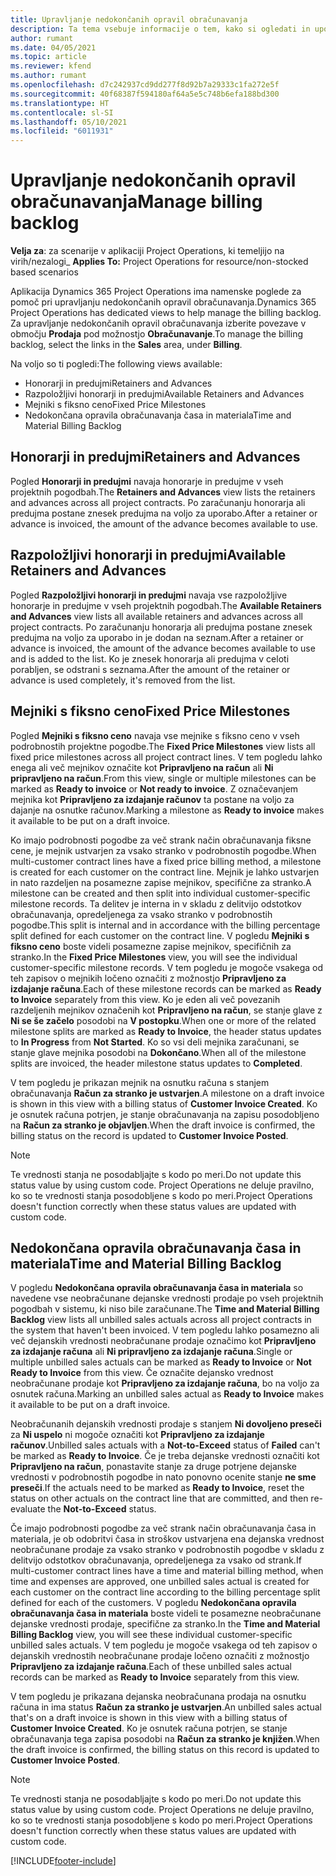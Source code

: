 ```yaml
---
title: Upravljanje nedokončanih opravil obračunavanja
description: Ta tema vsebuje informacije o tem, kako si ogledati in uporabljati nedokončana opravila obračunavanja v aplikaciji Project Operations.
author: rumant
ms.date: 04/05/2021
ms.topic: article
ms.reviewer: kfend
ms.author: rumant
ms.openlocfilehash: d7c242937cd9dd277f8d92b7a29333c1fa272e5f
ms.sourcegitcommit: 40f68387f594180af64a5e5c748b6efa188bd300
ms.translationtype: HT
ms.contentlocale: sl-SI
ms.lasthandoff: 05/10/2021
ms.locfileid: "6011931"
---
```

# <a name="manage-billing-backlog"></a><span data-ttu-id="9e2fa-103">Upravljanje nedokončanih opravil obračunavanja</span><span class="sxs-lookup"><span data-stu-id="9e2fa-103">Manage billing backlog</span></span>

<span data-ttu-id="9e2fa-104">**Velja za**: za scenarije v aplikaciji Project Operations, ki temeljijo na virih/nezalogi</span><span class="sxs-lookup"><span data-stu-id="9e2fa-104">_ **Applies To:** Project Operations for resource/non-stocked based scenarios</span></span>

<span data-ttu-id="9e2fa-105">Aplikacija Dynamics 365 Project Operations ima namenske poglede za pomoč pri upravljanju nedokončanih opravil obračunavanja.</span><span class="sxs-lookup"><span data-stu-id="9e2fa-105">Dynamics 365 Project Operations has dedicated views to help manage the billing backlog.</span></span> <span data-ttu-id="9e2fa-106">Za upravljanje nedokončanih opravil obračunavanja izberite povezave v območju **Prodaja** pod možnostjo **Obračunavanje**.</span><span class="sxs-lookup"><span data-stu-id="9e2fa-106">To manage the billing backlog, select the links in the **Sales** area, under **Billing**.</span></span> 

<span data-ttu-id="9e2fa-107">Na voljo so ti pogledi:</span><span class="sxs-lookup"><span data-stu-id="9e2fa-107">The following views available:</span></span>

- <span data-ttu-id="9e2fa-108">Honorarji in predujmi</span><span class="sxs-lookup"><span data-stu-id="9e2fa-108">Retainers and Advances</span></span>
- <span data-ttu-id="9e2fa-109">Razpoložljivi honorarji in predujmi</span><span class="sxs-lookup"><span data-stu-id="9e2fa-109">Available Retainers and Advances</span></span>
- <span data-ttu-id="9e2fa-110">Mejniki s fiksno ceno</span><span class="sxs-lookup"><span data-stu-id="9e2fa-110">Fixed Price Milestones</span></span>
- <span data-ttu-id="9e2fa-111">Nedokončana opravila obračunavanja časa in materiala</span><span class="sxs-lookup"><span data-stu-id="9e2fa-111">Time and Material Billing Backlog</span></span>

## <a name="retainers-and-advances"></a><span data-ttu-id="9e2fa-112">Honorarji in predujmi</span><span class="sxs-lookup"><span data-stu-id="9e2fa-112">Retainers and Advances</span></span>

<span data-ttu-id="9e2fa-113">Pogled **Honorarji in predujmi** navaja honorarje in predujme v vseh projektnih pogodbah.</span><span class="sxs-lookup"><span data-stu-id="9e2fa-113">The **Retainers and Advances** view lists the retainers and advances across all project contracts.</span></span> <span data-ttu-id="9e2fa-114">Po zaračunanju honorarja ali predujma postane znesek predujma na voljo za uporabo.</span><span class="sxs-lookup"><span data-stu-id="9e2fa-114">After a retainer or advance is invoiced, the amount of the advance becomes available to use.</span></span>

## <a name="available-retainers-and-advances"></a><span data-ttu-id="9e2fa-115">Razpoložljivi honorarji in predujmi</span><span class="sxs-lookup"><span data-stu-id="9e2fa-115">Available Retainers and Advances</span></span>

<span data-ttu-id="9e2fa-116">Pogled **Razpoložljivi honorarji in predujmi** navaja vse razpoložljive honorarje in predujme v vseh projektnih pogodbah.</span><span class="sxs-lookup"><span data-stu-id="9e2fa-116">The **Available Retainers and Advances** view lists all available retainers and advances across all project contracts.</span></span> <span data-ttu-id="9e2fa-117">Po zaračunanju honorarja ali predujma postane znesek predujma na voljo za uporabo in je dodan na seznam.</span><span class="sxs-lookup"><span data-stu-id="9e2fa-117">After a retainer or advance is invoiced, the amount of the advance becomes available to use and is added to the list.</span></span> <span data-ttu-id="9e2fa-118">Ko je znesek honorarja ali predujma v celoti porabljen, se odstrani s seznama.</span><span class="sxs-lookup"><span data-stu-id="9e2fa-118">After the amount of the retainer or advance is used completely, it's removed from the list.</span></span>

## <a name="fixed-price-milestones"></a><span data-ttu-id="9e2fa-119">Mejniki s fiksno ceno</span><span class="sxs-lookup"><span data-stu-id="9e2fa-119">Fixed Price Milestones</span></span>

<span data-ttu-id="9e2fa-120">Pogled **Mejniki s fiksno ceno** navaja vse mejnike s fiksno ceno v vseh podrobnostih projektne pogodbe.</span><span class="sxs-lookup"><span data-stu-id="9e2fa-120">The **Fixed Price Milestones** view lists all fixed price milestones across all project contract lines.</span></span> <span data-ttu-id="9e2fa-121">V tem pogledu lahko enega ali več mejnikov označite kot **Pripravljeno na račun** ali **Ni pripravljeno na račun**.</span><span class="sxs-lookup"><span data-stu-id="9e2fa-121">From this view, single or multiple milestones can be marked as **Ready to invoice** or **Not ready to invoice**.</span></span> <span data-ttu-id="9e2fa-122">Z označevanjem mejnika kot **Pripravljeno za izdajanje računov** ta postane na voljo za dajanje na osnutke računov.</span><span class="sxs-lookup"><span data-stu-id="9e2fa-122">Marking a milestone as **Ready to invoice** makes it available to be put on a draft invoice.</span></span>

<span data-ttu-id="9e2fa-123">Ko imajo podrobnosti pogodbe za več strank način obračunavanja fiksne cene, je mejnik ustvarjen za vsako stranko v podrobnostih pogodbe.</span><span class="sxs-lookup"><span data-stu-id="9e2fa-123">When multi-customer contract lines have a fixed price billing method, a milestone is created for each customer on the contract line.</span></span> <span data-ttu-id="9e2fa-124">Mejnik je lahko ustvarjen in nato razdeljen na posamezne zapise mejnikov, specifične za stranko.</span><span class="sxs-lookup"><span data-stu-id="9e2fa-124">A milestone can be created and then split into individual customer-specific milestone records.</span></span> <span data-ttu-id="9e2fa-125">Ta delitev je interna in v skladu z delitvijo odstotkov obračunavanja, opredeljenega za vsako stranko v podrobnostih pogodbe.</span><span class="sxs-lookup"><span data-stu-id="9e2fa-125">This split is internal and in accordance with the billing percentage split defined for each customer on the contract line.</span></span> <span data-ttu-id="9e2fa-126">V pogledu **Mejniki s fiksno ceno** boste videli posamezne zapise mejnikov, specifičnih za stranko.</span><span class="sxs-lookup"><span data-stu-id="9e2fa-126">In the **Fixed Price Milestones** view, you will see the individual customer-specific milestone records.</span></span> <span data-ttu-id="9e2fa-127">V tem pogledu je mogoče vsakega od teh zapisov o mejnikih ločeno označiti z možnostjo **Pripravljeno za izdajanje računa**.</span><span class="sxs-lookup"><span data-stu-id="9e2fa-127">Each of these milestone records can be marked as **Ready to Invoice** separately from this view.</span></span> <span data-ttu-id="9e2fa-128">Ko je eden ali več povezanih razdeljenih mejnikov označenih kot **Pripravljeno na račun**, se stanje glave z **Ni se še začelo** posodobi na **V postopku**.</span><span class="sxs-lookup"><span data-stu-id="9e2fa-128">When one or more of the related milestone splits are marked as **Ready to Invoice**, the header status updates to **In Progress** from **Not Started**.</span></span> <span data-ttu-id="9e2fa-129">Ko so vsi deli mejnika zaračunani, se stanje glave mejnika posodobi na **Dokončano**.</span><span class="sxs-lookup"><span data-stu-id="9e2fa-129">When all of the milestone splits are invoiced, the header milestone status updates to **Completed**.</span></span>

<span data-ttu-id="9e2fa-130">V tem pogledu je prikazan mejnik na osnutku računa s stanjem obračunavanja **Račun za stranko je ustvarjen**.</span><span class="sxs-lookup"><span data-stu-id="9e2fa-130">A milestone on a draft invoice is shown in this view with a billing status of **Customer Invoice Created**.</span></span> <span data-ttu-id="9e2fa-131">Ko je osnutek računa potrjen, je stanje obračunavanja na zapisu posodobljeno na **Račun za stranko je objavljen**.</span><span class="sxs-lookup"><span data-stu-id="9e2fa-131">When the draft invoice is confirmed, the billing status on the record is updated to **Customer Invoice Posted**.</span></span> 

> [!NOTE] 
> <span data-ttu-id="9e2fa-132">Te vrednosti stanja ne posodabljajte s kodo po meri.</span><span class="sxs-lookup"><span data-stu-id="9e2fa-132">Do not update this status value by using custom code.</span></span> <span data-ttu-id="9e2fa-133">Project Operations ne deluje pravilno, ko so te vrednosti stanja posodobljene s kodo po meri.</span><span class="sxs-lookup"><span data-stu-id="9e2fa-133">Project Operations doesn't function correctly when these status values are updated with custom code.</span></span>

## <a name="time-and-material-billing-backlog"></a><span data-ttu-id="9e2fa-134">Nedokončana opravila obračunavanja časa in materiala</span><span class="sxs-lookup"><span data-stu-id="9e2fa-134">Time and Material Billing Backlog</span></span>

<span data-ttu-id="9e2fa-135">V pogledu **Nedokončana opravila obračunavanja časa in materiala** so navedene vse neobračunane dejanske vrednosti prodaje po vseh projektnih pogodbah v sistemu, ki niso bile zaračunane.</span><span class="sxs-lookup"><span data-stu-id="9e2fa-135">The **Time and Material Billing Backlog** view lists all unbilled sales actuals across all project contracts in the system that haven't been invoiced.</span></span> <span data-ttu-id="9e2fa-136">V tem pogledu lahko posamezno ali več dejanskih vrednosti neobračunane prodaje označimo kot **Pripravljeno za izdajanje računa** ali **Ni pripravljeno za izdajanje računa**.</span><span class="sxs-lookup"><span data-stu-id="9e2fa-136">Single or multiple unbilled sales actuals can be marked as **Ready to Invoice** or **Not Ready to Invoice** from this view.</span></span> <span data-ttu-id="9e2fa-137">Če označite dejansko vrednost neobračunane prodaje kot **Pripravljeno za izdajanje računa**, bo na voljo za osnutek računa.</span><span class="sxs-lookup"><span data-stu-id="9e2fa-137">Marking an unbilled sales actual as **Ready to Invoice** makes it available to be put on a draft invoice.</span></span>

<span data-ttu-id="9e2fa-138">Neobračunanih dejanskih vrednosti prodaje s stanjem **Ni dovoljeno preseči** za **Ni uspelo** ni mogoče označiti kot **Pripravljeno za izdajanje računov**.</span><span class="sxs-lookup"><span data-stu-id="9e2fa-138">Unbilled sales actuals with a **Not-to-Exceed** status of **Failed** can't be marked as **Ready to Invoice**.</span></span> <span data-ttu-id="9e2fa-139">Če je treba dejanske vrednosti označiti kot **Pripravljeno na račun**, ponastavite stanje za druge potrjene dejanske vrednosti v podrobnostih pogodbe in nato ponovno ocenite stanje **ne sme preseči**.</span><span class="sxs-lookup"><span data-stu-id="9e2fa-139">If the actuals need to be marked as **Ready to Invoice**, reset the status on other actuals on the contract line that are committed, and then re-evaluate the **Not-to-Exceed** status.</span></span>

<span data-ttu-id="9e2fa-140">Če imajo podrobnosti pogodbe za več strank način obračunavanja časa in materiala, je ob odobritvi časa in stroškov ustvarjena ena dejanska vrednost neobračunane prodaje za vsako stranko v podrobnostih pogodbe v skladu z delitvijo odstotkov obračunavanja, opredeljenega za vsako od strank.</span><span class="sxs-lookup"><span data-stu-id="9e2fa-140">If multi-customer contract lines have a time and material billing method, when time and expenses are approved, one unbilled sales actual is created for each customer on the contract line according to the billing percentage split defined for each of the customers.</span></span> <span data-ttu-id="9e2fa-141">V pogledu **Nedokončana opravila obračunavanja časa in materiala** boste videli te posamezne neobračunane dejanske vrednosti prodaje, specifične za stranko.</span><span class="sxs-lookup"><span data-stu-id="9e2fa-141">In the **Time and Material Billing Backlog** view, you will see these individual customer-specific unbilled sales actuals.</span></span> <span data-ttu-id="9e2fa-142">V tem pogledu je mogoče vsakega od teh zapisov o dejanskih vrednostih neobračunane prodaje ločeno označiti z možnostjo **Pripravljeno za izdajanje računa**.</span><span class="sxs-lookup"><span data-stu-id="9e2fa-142">Each of these unbilled sales actual records can be marked as **Ready to Invoice** separately from this view.</span></span>

<span data-ttu-id="9e2fa-143">V tem pogledu je prikazana dejanska neobračunana prodaja na osnutku računa in ima status **Račun za stranko je ustvarjen**.</span><span class="sxs-lookup"><span data-stu-id="9e2fa-143">An unbilled sales actual that's on a draft invoice is shown in this view with a billing status of **Customer Invoice Created**.</span></span> <span data-ttu-id="9e2fa-144">Ko je osnutek računa potrjen, se stanje obračunavanja tega zapisa posodobi na **Račun za stranko je knjižen**.</span><span class="sxs-lookup"><span data-stu-id="9e2fa-144">When the draft invoice is confirmed, the billing status on this record is updated to **Customer Invoice Posted**.</span></span> 

> [!NOTE] 
> <span data-ttu-id="9e2fa-145">Te vrednosti stanja ne posodabljajte s kodo po meri.</span><span class="sxs-lookup"><span data-stu-id="9e2fa-145">Do not update this status value by using custom code.</span></span> <span data-ttu-id="9e2fa-146">Project Operations ne deluje pravilno, ko so te vrednosti stanja posodobljene s kodo po meri.</span><span class="sxs-lookup"><span data-stu-id="9e2fa-146">Project Operations doesn't function correctly when these status values are updated with custom code.</span></span>


[!INCLUDE[footer-include](../includes/footer-banner.md)]
